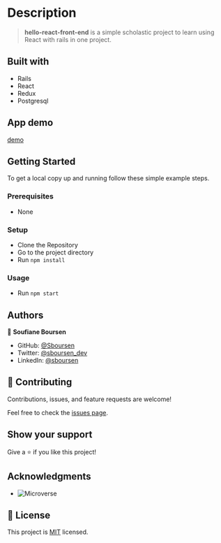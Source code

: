 # Description

> **hello-react-front-end** is a simple scholastic project to learn using React with rails in one project.

## Built with

- Rails
- React
- Redux
- Postgresql

## App demo

[demo](./docs/hello-react-rails.gif)

## Getting Started

To get a local copy up and running follow these simple example steps.

### Prerequisites

- None

### Setup

- Clone the Repository
- Go to the project directory
- Run `npm install`


### Usage

- Run `npm start`

## Authors

👤 **Soufiane Boursen**

- GitHub: [@Sboursen](https://github.com/Sboursen)
- Twitter: [@sboursen_dev](https://twitter.com/sboursen_dev)
- LinkedIn: [@sboursen](https://linkedin.com/in/sboursen)

## 🤝 Contributing

Contributions, issues, and feature requests are welcome!

Feel free to check the [issues page](../../issues/).

## Show your support

Give a ⭐️ if you like this project!

## Acknowledgments

- ![Microverse](https://img.shields.io/badge/Microverse-blueviolet)

## 📝 License

This project is [MIT](./LICENSE) licensed.
